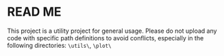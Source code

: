 # READ ME

This project is a utility project for general usage. Please do not upload any code with specific path definitions to avoid conflicts, especially in the following directories: `\utils\`, `\plot\`

